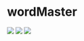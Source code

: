 # wordMaster

<img src = "wordMaster/screenshot/Menu_0"> 
<img src = "wordMaster/screenshot/Menu_1"> 
<img src = "wordMaster/screenshot/Menu_4"> 
